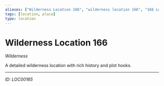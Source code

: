 ```yaml
---
aliases: ["Wilderness Location 166", "wilderness location 166", "166 Location Wilderness"]
tags: [location, place]
type: location
---
```


# Wilderness Location 166

*Wilderness*

A detailed wilderness location with rich history and plot hooks.

---
*ID: LOC00165*